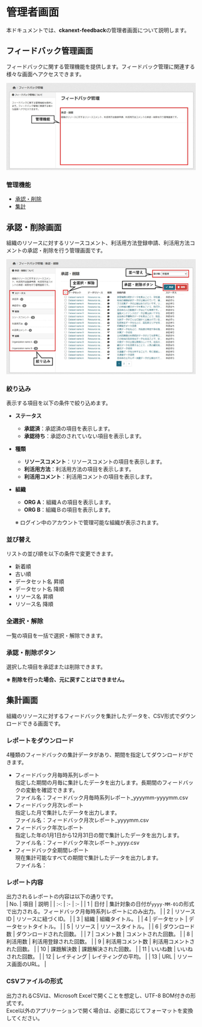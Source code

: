 # 管理者画面

本ドキュメントでは、**ckanext-feedback**の管理者画面について説明します。

## フィードバック管理画面
フィードバックに関する管理機能を提供します。フィードバック管理に関連する様々な画面へアクセスできます。

![フィードバック管理画面イメージ](../assets/admin_image.jpg)

### 管理機能
- [承認・削除](#承認・削除画面)
- [集計](#集計画面)

## 承認・削除画面
組織のリソースに対するリソースコメント、利活用方法登録申請、利活用方法コメントの承認・削除を行う管理画面です。

![承認・削除画面イメージ](../assets/approval_and_delete_image.jpg)

### 絞り込み
表示する項目を以下の条件で絞り込めます。
- **ステータス**
  - **承認済**：承認済の項目を表示します。
  - **承認待ち**：承認のされていない項目を表示します。
- **種類**
  - **リソースコメント**：リソースコメントの項目を表示します。
  - **利活用方法**：利活用方法の項目を表示します。
  - **利活用コメント**：利活用コメントの項目を表示します。
- **組織**
  - **ORG A**：組織Ａの項目を表示します。
  - **ORG B**：組織Ｂの項目を表示します。

  ※ ログイン中のアカウントで管理可能な組織が表示されます。

### 並び替え
リストの並び順を以下の条件で変更できます。
- 新着順
- 古い順
- データセット名 昇順
- データセット名 降順
- リソース名 昇順
- リソース名 降順

### 全選択・解除
一覧の項目を一括で選択・解除できます。

### 承認・削除ボタン
選択した項目を承認または削除できます。

**※ 削除を行った場合、元に戻すことはできません。**

## 集計画面
組織のリソースに対するフィードバックを集計したデータを、CSV形式でダウンロードできる画面です。

<!-- TODO:画面のスクリーンショットを添付 -->

### レポートをダウンロード
4種類のフィードバックの集計データがあり、期間を指定してダウンロードができます。
- フィードバック月毎時系列レポート  
  指定した期間の月毎に集計したデータを出力します。長期間のフィードバックの変動を確認できます。  
  ファイル名：フィードバック月毎時系列レポート_yyyymm-yyyymm.csv
- フィードバック月次レポート  
  指定した月で集計したデータを出力します。  
  ファイル名：フィードバック月次レポート_yyyymm.csv
- フィードバック年次レポート  
  指定した年の1月1日から12月31日の間で集計したデータを出力します。  
  ファイル名：フィードバック年次レポート_yyyy.csv
- フィードバック全期間レポート  
  現在集計可能なすべての期間で集計したデータを出力します。  
  ファイル名：

### レポート内容
出力されるレポートの内容は以下の通りです。  
| No. | 項目 | 説明 |
| :-: | :- | :- |
| 1 | 日付 | 集計対象の日付が`yyyy-MM-01`の形式で出力される。フィードバック月毎時系列レポートにのみ出力。 |
| 2 | リソースID | リソースに紐づくID。 |
| 3 | 組織 | 組織タイトル。 |
| 4 | データセット | データセットタイトル。 |
| 5 | リソース | リソースタイトル。 |
| 6 | ダウンロード数 | ダウンロードされた回数。 |
| 7 | コメント数 | コメントされた回数。 |
| 8 | 利活用数 | 利活用登録された回数。 |
| 9 | 利活用コメント数 | 利活用コメントされた回数。 |
| 10 | 課題解決数 | 課題解決された回数。 |
| 11 | いいね数 | いいねされた回数。 |
| 12 | レイティング | レイティングの平均。 |
| 13 | URL | リソース画面のURL。 |

### CSVファイルの形式
出力されるCSVは、Microsoft Excelで開くことを想定し、UTF-8 BOM付きの形式です。  
Excel以外のアプリケーションで開く場合は、必要に応じてフォーマットを変換してください。  

